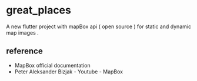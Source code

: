 # great_places
A new flutter project with mapBox api ( open source ) for static and dynamic map images . 

## reference 

* MapBox official documentation
* Peter Aleksander Bizjak - Youtube - MapBox 

